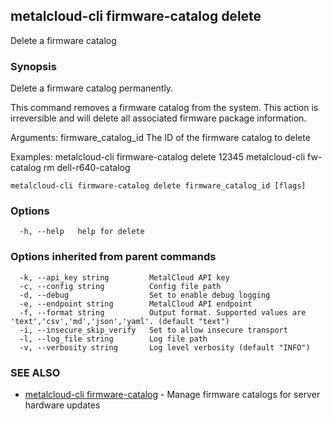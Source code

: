 ## metalcloud-cli firmware-catalog delete

Delete a firmware catalog

### Synopsis

Delete a firmware catalog permanently.

This command removes a firmware catalog from the system. This action is irreversible
and will delete all associated firmware package information.

Arguments:
  firmware_catalog_id    The ID of the firmware catalog to delete

Examples:
  metalcloud-cli firmware-catalog delete 12345
  metalcloud-cli fw-catalog rm dell-r640-catalog

```
metalcloud-cli firmware-catalog delete firmware_catalog_id [flags]
```

### Options

```
  -h, --help   help for delete
```

### Options inherited from parent commands

```
  -k, --api_key string         MetalCloud API key
  -c, --config string          Config file path
  -d, --debug                  Set to enable debug logging
  -e, --endpoint string        MetalCloud API endpoint
  -f, --format string          Output format. Supported values are 'text','csv','md','json','yaml'. (default "text")
  -i, --insecure_skip_verify   Set to allow insecure transport
  -l, --log_file string        Log file path
  -v, --verbosity string       Log level verbosity (default "INFO")
```

### SEE ALSO

* [metalcloud-cli firmware-catalog](metalcloud-cli_firmware-catalog.md)	 - Manage firmware catalogs for server hardware updates

